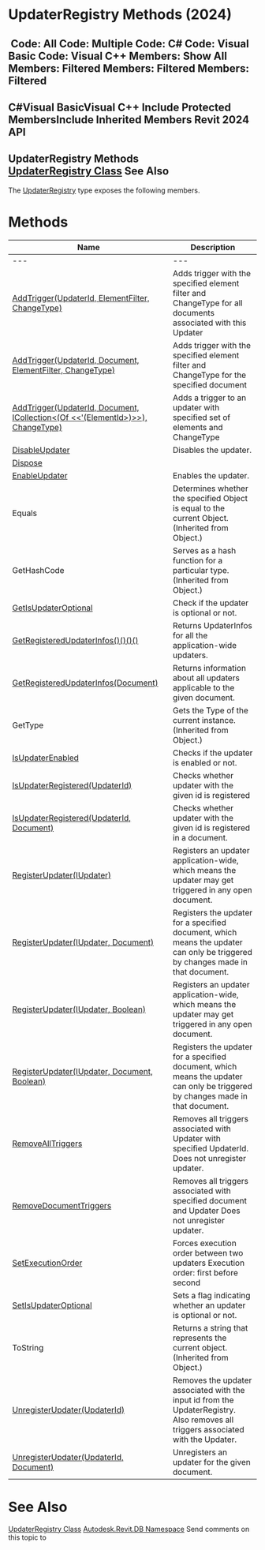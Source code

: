 # UpdaterRegistry Methods (2024)

﻿
 Code: All Code: Multiple Code: C# Code: Visual Basic Code: Visual C++  Members: Show All Members: Filtered Members: Filtered Members: Filtered   
---  
C#Visual BasicVisual C++
Include Protected MembersInclude Inherited Members
Revit 2024 API  
---  
UpdaterRegistry Methods  
[UpdaterRegistry Class](4f24f516-5274-1420-f255-458c0af5d318.md "UpdaterRegistry Class") See Also  
---  
The [UpdaterRegistry](4f24f516-5274-1420-f255-458c0af5d318.md "UpdaterRegistry Class") type exposes the following members.
# Methods
| Name | Description |
| --- | --- |
| --- | --- | --- |
| [AddTrigger(UpdaterId, ElementFilter, ChangeType)](776a59e3-3214-8250-64ca-41ec913257d5.md "AddTrigger Method \(UpdaterId, ElementFilter, ChangeType\)") | Adds trigger with the specified element filter and ChangeType for all documents associated with this Updater |
| [AddTrigger(UpdaterId, Document, ElementFilter, ChangeType)](8b898464-dad4-36c6-7f06-9a5ca372d2fa.md "AddTrigger Method \(UpdaterId, Document, ElementFilter, ChangeType\)") | Adds trigger with the specified element filter and ChangeType for the specified document |
| [AddTrigger(UpdaterId, Document, ICollection<(Of <<'(ElementId>)>>), ChangeType)](2c6c9876-8f97-24be-9799-2adab7c75363.md "AddTrigger Method \(UpdaterId, Document, ICollection\(ElementId\), ChangeType\)") | Adds a trigger to an updater with specified set of elements and ChangeType |
| [DisableUpdater](23ea00e2-f2ac-8368-ff1b-304ed702a4b5.md "DisableUpdater Method") | Disables the updater. |
| [Dispose](ebefe6a7-21e0-92f8-f196-77a4e4de8012.md "Dispose Method") |
| [EnableUpdater](b75961e9-f8f1-90b0-9c6a-368a2b1c4c03.md "EnableUpdater Method") | Enables the updater. |
| Equals | Determines whether the specified Object is equal to the current Object. (Inherited from Object.) |
| GetHashCode | Serves as a hash function for a particular type.  (Inherited from Object.) |
| [GetIsUpdaterOptional](d5bc0b9a-8623-a155-f077-26f6f2b4d4b3.md "GetIsUpdaterOptional Method") | Check if the updater is optional or not. |
| [GetRegisteredUpdaterInfos()()()()](1cf828fd-f6f4-56cd-c428-b957fcf912ff.md "GetRegisteredUpdaterInfos Method") | Returns UpdaterInfos for all the application-wide updaters. |
| [GetRegisteredUpdaterInfos(Document)](cfbf287a-a972-238e-def6-9c8cc6640db9.md "GetRegisteredUpdaterInfos Method \(Document\)") | Returns information about all updaters applicable to the given document. |
| GetType | Gets the Type of the current instance. (Inherited from Object.) |
| [IsUpdaterEnabled](52a67f04-adfb-6584-3466-caf8878c5a9d.md "IsUpdaterEnabled Method") | Checks if the updater is enabled or not. |
| [IsUpdaterRegistered(UpdaterId)](75d78b96-0bd1-2fd5-3618-df48a5c5f1d3.md "IsUpdaterRegistered Method \(UpdaterId\)") | Checks whether updater with the given id is registered |
| [IsUpdaterRegistered(UpdaterId, Document)](01ee11a5-bc7d-dc85-892d-66382052badf.md "IsUpdaterRegistered Method \(UpdaterId, Document\)") | Checks whether updater with the given id is registered in a document. |
| [RegisterUpdater(IUpdater)](9585644f-5bbd-03ab-45f1-0473d2c2b0da.md "RegisterUpdater Method \(IUpdater\)") | Registers an updater application-wide, which means the updater may get triggered in any open document. |
| [RegisterUpdater(IUpdater, Document)](45900175-06d0-294f-4f4e-c11098e4adab.md "RegisterUpdater Method \(IUpdater, Document\)") | Registers the updater for a specified document, which means the updater can only be triggered by changes made in that document. |
| [RegisterUpdater(IUpdater, Boolean)](edffd44c-2511-c9ee-f330-5cd77414d0e9.md "RegisterUpdater Method \(IUpdater, Boolean\)") | Registers an updater application-wide, which means the updater may get triggered in any open document. |
| [RegisterUpdater(IUpdater, Document, Boolean)](b83ef3b6-e567-97ae-c33c-181b281b3287.md "RegisterUpdater Method \(IUpdater, Document, Boolean\)") | Registers the updater for a specified document, which means the updater can only be triggered by changes made in that document. |
| [RemoveAllTriggers](f8ae8eab-eeeb-2ba2-449e-6a6f46f88d2e.md "RemoveAllTriggers Method") | Removes all triggers associated with Updater with specified UpdaterId. Does not unregister updater. |
| [RemoveDocumentTriggers](453dd07f-bf65-803e-79d5-2ffa4316cf72.md "RemoveDocumentTriggers Method") | Removes all triggers associated with specified document and Updater Does not unregister updater. |
| [SetExecutionOrder](87d62116-cdb4-efc4-e2e2-e4f5b41b3441.md "SetExecutionOrder Method") | Forces execution order between two updaters Execution order: first before second |
| [SetIsUpdaterOptional](c69c2b77-4f3a-4f0a-d87e-530a1b8e5d06.md "SetIsUpdaterOptional Method") | Sets a flag indicating whether an updater is optional or not. |
| ToString | Returns a string that represents the current object. (Inherited from Object.) |
| [UnregisterUpdater(UpdaterId)](6866986e-c8c2-f4c5-6c8c-4c9446e5b409.md "UnregisterUpdater Method \(UpdaterId\)") | Removes the updater associated with the input id from the UpdaterRegistry. Also removes all triggers associated with the Updater. |
| [UnregisterUpdater(UpdaterId, Document)](5e544431-fb91-eb37-2e36-dccab0955ca8.md "UnregisterUpdater Method \(UpdaterId, Document\)") | Unregisters an updater for the given document. |

# See Also
[UpdaterRegistry Class](4f24f516-5274-1420-f255-458c0af5d318.md "UpdaterRegistry Class")
[Autodesk.Revit.DB Namespace](87546ba7-461b-c646-cbb1-2cb8f5bff8b2.md "Autodesk.Revit.DB Namespace")
Send comments on this topic to 